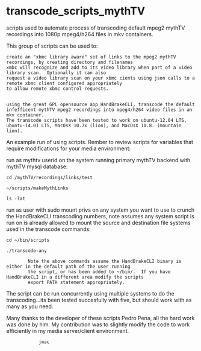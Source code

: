 # transcode_scripts_mythTV
scripts used to automate process of transcoding default mpeg2 mythTV recordings into 1080p mpeg4/h264 files in mkv containers.

This group of scripts can be used to:


	create an "xbmc library aware" set of links to the mpeg2 mythTV recordings, by creating directory and filenames
	xmbc will recognize and add to its video library when part of a video library scan.  Optionally it can also
	request a video library scan on your xbmc cients using json calls to a remote xbmc client configured appropriately
	to allow remote xbmc control requests.

	
	using the great GPL opensource app HandBrakeCLI, transcode the default infefficent mythTV mpeg2 recordings into mpeg4/h264 video files in an mkv container.
	The transcode scripts have been tested to work on ubuntu-12.04 LTS, ubuntu-14.01 LTS, MacOsX 10.7x (lion), and MacOsX 10.8. (mountain lion).


An example run of using scripts.   Rember to review scripts for variables that require modifications for your media environment:

run as mythtv userid on the system running primary mythTV backend with mythTV mysql database:

	cd /mythTV/recordings/links/test

	~/scripts/makeMythLinks

	ls -lat


run as user with sudo mount privs on any system you want to use to crunch the HandBrakeCLI transcoding numbers, note assumes any system script is run on is already allowed to mount
the source and destination file systems used in the transcode commands:

	cd ~/bin/scripts

	./transcode-any

			Note the above commands assume the HandBrakeCLI binary is either in the default path of the user running
			the script, or has been added to ~/bin/.  If you have HandBrakeCLI in a different area modify the scripts
			export PATH statement appropriately.



The script can be run concurrently using multiple systems to do the transcoding...its been tested succesfully with five, but should work with
as many as you need.	



Many thanks to the developer of these scripts Pedro Pena, all the hard work was done by him.  My contribution was to slightly modify the code to work efficiently in my media server/client
environment.

				jmac

